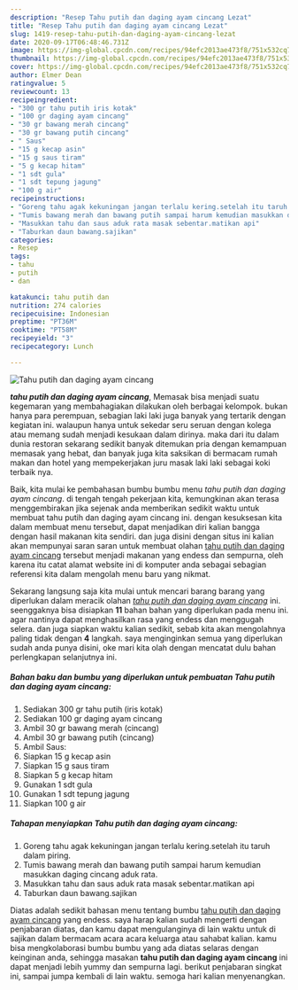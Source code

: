 ```yaml
---
description: "Resep Tahu putih dan daging ayam cincang Lezat"
title: "Resep Tahu putih dan daging ayam cincang Lezat"
slug: 1419-resep-tahu-putih-dan-daging-ayam-cincang-lezat
date: 2020-09-17T06:48:46.731Z
image: https://img-global.cpcdn.com/recipes/94efc2013ae473f8/751x532cq70/tahu-putih-dan-daging-ayam-cincang-foto-resep-utama.jpg
thumbnail: https://img-global.cpcdn.com/recipes/94efc2013ae473f8/751x532cq70/tahu-putih-dan-daging-ayam-cincang-foto-resep-utama.jpg
cover: https://img-global.cpcdn.com/recipes/94efc2013ae473f8/751x532cq70/tahu-putih-dan-daging-ayam-cincang-foto-resep-utama.jpg
author: Elmer Dean
ratingvalue: 5
reviewcount: 13
recipeingredient:
- "300 gr tahu putih iris kotak"
- "100 gr daging ayam cincang"
- "30 gr bawang merah cincang"
- "30 gr bawang putih cincang"
- " Saus"
- "15 g kecap asin"
- "15 g saus tiram"
- "5 g kecap hitam"
- "1 sdt gula"
- "1 sdt tepung jagung"
- "100 g air"
recipeinstructions:
- "Goreng tahu agak kekuningan jangan terlalu kering.setelah itu taruh dalam piring."
- "Tumis bawang merah dan bawang putih sampai harum kemudian masukkan daging cincang aduk rata."
- "Masukkan tahu dan saus aduk rata masak sebentar.matikan api"
- "Taburkan daun bawang.sajikan"
categories:
- Resep
tags:
- tahu
- putih
- dan

katakunci: tahu putih dan 
nutrition: 274 calories
recipecuisine: Indonesian
preptime: "PT36M"
cooktime: "PT58M"
recipeyield: "3"
recipecategory: Lunch

---
```



![Tahu putih dan daging ayam cincang](https://img-global.cpcdn.com/recipes/94efc2013ae473f8/751x532cq70/tahu-putih-dan-daging-ayam-cincang-foto-resep-utama.jpg)

<b><i>tahu putih dan daging ayam cincang</i></b>, Memasak bisa menjadi suatu kegemaran yang membahagiakan dilakukan oleh berbagai kelompok. bukan hanya para perempuan, sebagian laki laki juga banyak yang tertarik dengan kegiatan ini. walaupun hanya untuk sekedar seru seruan dengan kolega atau memang sudah menjadi kesukaan dalam dirinya. maka dari itu dalam dunia restoran sekarang sedikit banyak ditemukan pria dengan kemampuan memasak yang hebat, dan banyak juga kita saksikan di bermacam rumah makan dan hotel yang mempekerjakan juru masak laki laki sebagai koki terbaik nya.



Baik, kita mulai ke pembahasan bumbu bumbu menu <i>tahu putih dan daging ayam cincang</i>. di tengah tengah pekerjaan kita, kemungkinan akan terasa menggembirakan jika sejenak anda memberikan sedikit waktu untuk membuat tahu putih dan daging ayam cincang ini. dengan kesuksesan kita dalam membuat menu tersebut, dapat menjadikan diri kalian bangga dengan hasil makanan kita sendiri. dan juga disini dengan situs ini kalian akan mempunyai saran saran untuk membuat olahan <u>tahu putih dan daging ayam cincang</u> tersebut menjadi makanan yang endess dan sempurna, oleh karena itu catat alamat website ini di komputer anda sebagai sebagian referensi kita dalam mengolah menu baru yang nikmat.


Sekarang langsung saja kita mulai untuk mencari barang barang yang diperlukan dalam meracik olahan <u><i>tahu putih dan daging ayam cincang</i></u> ini. seenggaknya bisa disiapkan <b>11</b> bahan bahan yang diperlukan pada menu ini. agar nantinya dapat menghasilkan rasa yang endess dan menggugah selera. dan juga siapkan waktu kalian sedikit, sebab kita akan mengolahnya paling tidak dengan <b>4</b> langkah. saya menginginkan semua yang diperlukan sudah anda punya disini, oke mari kita olah dengan mencatat dulu bahan perlengkapan selanjutnya ini.

<!--inarticleads1-->

##### Bahan baku dan bumbu yang diperlukan untuk pembuatan Tahu putih dan daging ayam cincang:

1. Sediakan 300 gr tahu putih (iris kotak)
1. Sediakan 100 gr daging ayam cincang
1. Ambil 30 gr bawang merah (cincang)
1. Ambil 30 gr bawang putih (cincang)
1. Ambil  Saus:
1. Siapkan 15 g kecap asin
1. Siapkan 15 g saus tiram
1. Siapkan 5 g kecap hitam
1. Gunakan 1 sdt gula
1. Gunakan 1 sdt tepung jagung
1. Siapkan 100 g air




<!--inarticleads2-->

##### Tahapan menyiapkan Tahu putih dan daging ayam cincang:

1. Goreng tahu agak kekuningan jangan terlalu kering.setelah itu taruh dalam piring.
1. Tumis bawang merah dan bawang putih sampai harum kemudian masukkan daging cincang aduk rata.
1. Masukkan tahu dan saus aduk rata masak sebentar.matikan api
1. Taburkan daun bawang.sajikan




Diatas adalah sedikit bahasan menu tentang bumbu <u>tahu putih dan daging ayam cincang</u> yang endess. saya harap kalian sudah mengerti dengan penjabaran diatas, dan kamu dapat mengulanginya di lain waktu untuk di sajikan dalam bermacam acara acara keluarga atau sahabat kalian. kamu bisa mengkolaborasi bumbu bumbu yang ada diatas selaras dengan keinginan anda, sehingga masakan <b>tahu putih dan daging ayam cincang</b> ini dapat menjadi lebih yummy dan sempurna lagi. berikut penjabaran singkat ini, sampai jumpa kembali di lain waktu. semoga hari kalian menyenangkan.
